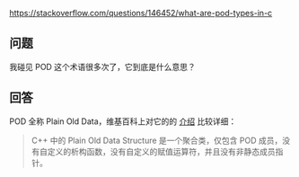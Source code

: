 <https://stackoverflow.com/questions/146452/what-are-pod-types-in-c>

## 问题

我碰见 POD 这个术语很多次了，它到底是什么意思？

## 回答

POD 全称  Plain Old Data，维基百科上对它的的 [介绍](http://en.wikipedia.org/wiki/Plain_Old_Data_Structures) 比较详细：

> C++ 中的 Plain Old Data Structure 是一个聚合类，仅包含 POD 成员，没有自定义的析构函数，没有自定义的赋值运算符，并且没有非静态成员指针。

